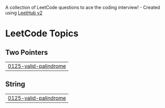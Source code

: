 A collection of LeetCode questions to ace the coding interview! - Created using [LeetHub v2](https://github.com/arunbhardwaj/LeetHub-2.0)
<!---LeetCode Topics Start-->
# LeetCode Topics
## Two Pointers
|  |
| ------- |
| [0125-valid-palindrome](https://github.com/Nibhi16/leetcode/tree/master/0125-valid-palindrome) |
## String
|  |
| ------- |
| [0125-valid-palindrome](https://github.com/Nibhi16/leetcode/tree/master/0125-valid-palindrome) |
<!---LeetCode Topics End-->